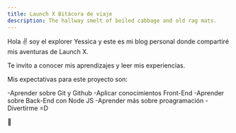 ```yaml
---
title: Launch X Bitácora de viaje
description: The hallway smelt of boiled cabbage and old rag mats.
---
```


Hola ✌️  soy el explorer Yessica y este es mi blog personal donde compartiré mis aventuras de Launch X.

Te invito a conocer mis aprendizajes y leer mis experiencias.

Mis expectativas para este proyecto son:

-Aprender sobre Git y Github
-Aplicar conocimientos Front-End
-Aprender sobre Back-End con Node JS
-Aprender más sobre proagramación
-Divertirme =D


🚀
